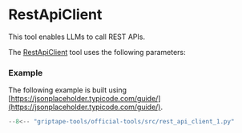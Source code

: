 # RestApiClient

This tool enables LLMs to call REST APIs.

The [RestApiClient](../../reference/griptape/tools/rest_api_client/tool.md) tool uses the following parameters: 

### Example
The following example is built using [https://jsonplaceholder.typicode.com/guide/](https://jsonplaceholder.typicode.com/guide/).
  
```python
--8<-- "griptape-tools/official-tools/src/rest_api_client_1.py"
```
